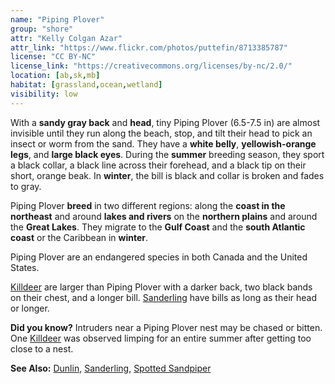 ```yaml
---
name: "Piping Plover"
group: "shore"
attr: "Kelly Colgan Azar"
attr_link: "https://www.flickr.com/photos/puttefin/8713385787"
license: "CC BY-NC"
license_link: "https://creativecommons.org/licenses/by-nc/2.0/"
location: [ab,sk,mb]
habitat: [grassland,ocean,wetland]
visibility: low
---
```

With a **sandy gray back** and **head**, tiny Piping Plover (6.5-7.5 in) are almost invisible until they run along the beach, stop, and tilt their head to pick an insect or worm from the sand. They have a **white belly**, **yellowish-orange legs**, and **large black eyes**. During the **summer** breeding season, they sport a black collar, a black line across their forehead, and a black tip on their short, orange beak. In **winter**, the bill is black and collar is broken and fades to gray.

Piping Plover **breed** in two different regions: along the **coast in the northeast** and around **lakes and rivers** on the **northern plains** and around the **Great Lakes**. They migrate to the **Gulf Coast** and the **south Atlantic coast** or the Caribbean in **winter**.

Piping Plover are an endangered species in both Canada and the United States.

[Killdeer](/birds/killdeer/) are larger than Piping Plover with a darker back, two black bands on their chest, and a longer bill. [Sanderling](/birds/sander/)  have bills as long as their head or longer.

**Did you know?** Intruders near a Piping Plover nest may be chased or bitten. One [Killdeer](/birds/killdeer/) was observed limping for an entire summer after getting too close to a nest.

<!-- generated, do not edit -->
**See Also:**
[Dunlin](/birds/dunlin/),
[Sanderling](/birds/sander/),
[Spotted Sandpiper](/birds/spotsand/)
